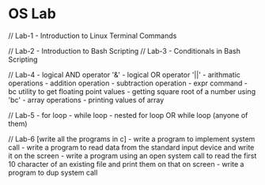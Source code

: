 # OS Lab

// Lab-1
	- Introduction to Linux Terminal Commands

// Lab-2 
	- Introduction to Bash Scripting
// Lab-3
	- Conditionals in Bash Scripting

// Lab-4 
	- logical AND operator '&'
	- logical OR operator '||'
	- arithmatic operations
	  - addition operation
	  - subtraction operation
	  - expr command
	  - bc utility to get floating point values
	  - getting square root of a number using 'bc'
	- array operations
	  - printing values of array

// Lab-5
	- for loop
	- while loop
	- nested for loop OR while loop (anyone of them)

// Lab-6 [write all the programs in c]
	- write a program to implement system call
	- write a program to read data from the standard input device and write it on the screen
	- write a program using an open system call to read the first 10 character of an existing file and print them on that on screen
	- write a program to dup system call

